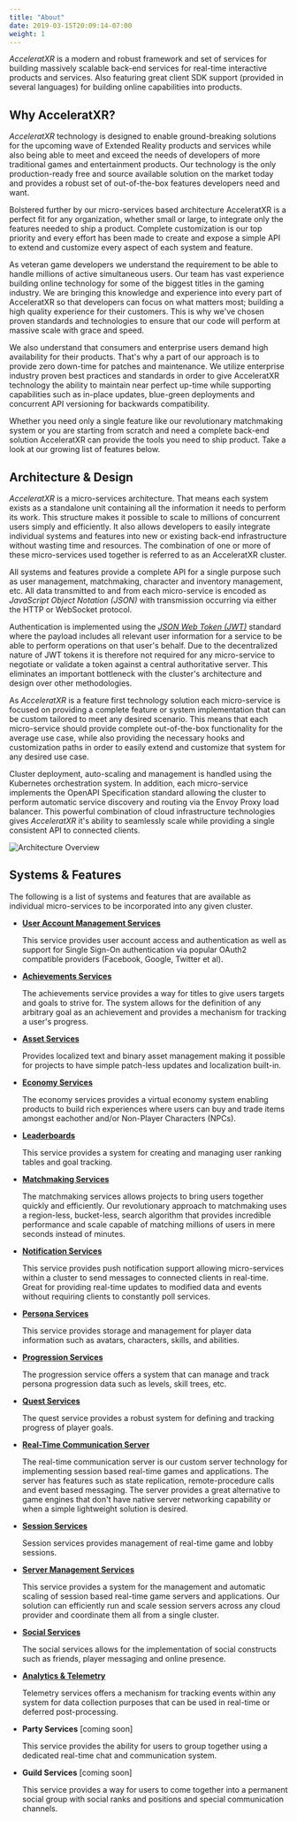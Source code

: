 ```yaml
---
title: "About"
date: 2019-03-15T20:09:14-07:00
weight: 1
---
```


_AcceleratXR_ is a modern and robust framework and set of services for building massively scalable back-end services for real-time interactive products and services. Also featuring great client SDK support (provided in several languages) for building online capabilities into products.

## Why AcceleratXR?

_AcceleratXR_ technology is designed to enable ground-breaking solutions for the upcoming wave of Extended Reality products and services while also being able to meet and exceed the needs of developers of more traditional games and entertainment products. Our technology is the only production-ready free and source available solution on the market today and provides a robust set of out-of-the-box features developers need and want.

Bolstered further by our micro-services based architecture AcceleratXR is a perfect fit for any organization, whether small or large, to integrate only the features needed to ship a product. Complete customization is our top priority and every effort has been made to create and expose a simple API to extend and customize every aspect of each system and feature.

As veteran game developers we understand the requirement to be able to handle millions of active simultaneous users. Our team has vast experience building online technology for some of the biggest titles in the gaming industry. We are bringing this knowledge and experience into every part of AcceleratXR so that developers can focus on what matters most; building a high quality experience for their customers. This is why we've chosen proven standards and technologies to ensure that our code will perform at massive scale with grace and speed.

We also understand that consumers and enterprise users demand high availability for their products. That's why a part of our approach is to provide zero down-time for patches and maintenance. We utilize enterprise industry proven best practices and standards in order to give AcceleratXR technology the ability to maintain near perfect up-time while supporting capabilities such as in-place updates, blue-green deployments and concurrent API versioning for backwards compatibility.

Whether you need only a single feature like our revolutionary matchmaking system or you are starting from scratch and need a complete back-end solution AcceleratXR can provide the tools you need to ship product. Take a look at our growing list of features below.

## Architecture & Design

_AcceleratXR_ is a micro-services architecture. That means each system exists as a standalone unit containing all the information it needs to perform its work. This structure makes it possible to scale to millions of concurrent users simply and efficiently. It also allows developers to easily integrate individual systems and features into new or existing back-end infrastructure without wasting time and resources. The combination of one or more of these micro-services used together is referred to as an AcceleratXR cluster.

All systems and features provide a complete API for a single purpose such as user management, matchmaking, character and inventory management, etc. All data transmitted to and from each micro-service is encoded as _JavaScript Object Notation (JSON)_ with transmission occurring via either the HTTP or WebSocket protocol.

Authentication is implemented using the _[JSON Web Token (JWT)](http://jwt.io)_ standard where the payload includes all relevant user information for a service to be able to perform operations on that user's behalf. Due to the decentralized nature of JWT tokens it is therefore not required for any micro-service to negotiate or validate a token against a central authoritative server. This eliminates an important bottleneck with the cluster's architecture and design over other methodologies.

As _AcceleratXR_ is a feature first technology solution each micro-service is focused on providing a complete feature or system implementation that can be custom tailored to meet any desired scenario. This means that each micro-service should provide complete out-of-the-box functionality for the average use case, while also providing the necessary hooks and customization paths in order to easily extend and customize that system for any desired use case.

Cluster deployment, auto-scaling and management is handled using the Kubernetes orchestration system. In addition, each micro-service implements the OpenAPI Specification standard allowing the cluster to perform automatic service discovery and routing via the Envoy Proxy load balancer. This powerful combination of cloud infrastructure technologies gives _AcceleratXR_ it's ability to seamlessly scale while providing a single consistent API to connected clients.

![Architecture Overview](/images/overview_architecture_diagram.png)

## Systems & Features

The following is a list of systems and features that are available as individual micro-services to be incorporated into any given cluster.

- [**User Account Management Services**](/docs/account_services)

  This service provides user account access and authentication as well as support for Single Sign-On authentication via popular OAuth2 compatible providers (Facebook, Google, Twitter et al).

- [**Achievements Services**](/docs/achievements_services)

  The achievements service provides a way for titles to give users targets and goals to strive for. The system allows for the definition of any arbitrary goal as an achievement and provides a mechanism for tracking a user's progress.

- [**Asset Services**](/docs/asset_services)

  Provides localized text and binary asset management making it possible for projects to have simple patch-less updates and localization built-in.

- [**Economy Services**](/docs/economy_services)

  The economy services provides a virtual economy system enabling products to build rich experiences where users can buy and trade items amongst eachother and/or Non-Player Characters (NPCs).

- [**Leaderboards**](/docs/leaderboard_services)

  This service provides a system for creating and managing user ranking tables and goal tracking.

- [**Matchmaking Services**](/docs/matchmaking_services)

  The matchmaking services allows projects to bring users together quickly and efficiently. Our revolutionary approach to matchmaking uses a region-less, bucket-less, search algorithm that provides incredible performance and scale capable of matching millions of users in mere seconds instead of minutes.

- [**Notification Services**](/docs/notification_services)

  This service provides push notification support allowing micro-services within a cluster to send messages to connected clients in real-time. Great for providing real-time updates to modified data and events without requiring clients to constantly poll services.

- [**Persona Services**](/docs/persona_services)

  This service provides storage and management for player data information such as avatars, characters, skills, and abilities.

- [**Progression Services**](/docs/progression_services)

  The progression service offers a system that can manage and track persona progression data such as levels, skill trees, etc.

- [**Quest Services**](/docs/quest_services)

  The quest service provides a robust system for defining and tracking progress of player goals.

- [**Real-Time Communication Server**](/docs/rtc_server)

  The real-time communication server is our custom server technology for implementing session based real-time games and applications. The server has features such as state replication, remote-procedure calls and event based messaging. The server provides a great alternative to game engines that don't have native server networking capability or when a simple lightweight solution is desired.

- [**Session Services**](/docs/session_services)

  Session services provides management of real-time game and lobby sessions.

- [**Server Management Services**](/docs/server_manager_services)

  This service provides a system for the management and automatic scaling of session based real-time game servers and applications. Our solution can efficiently run and scale session servers across any cloud provider and coordinate them all from a single cluster.

- [**Social Services**](/docs/social_services)

  The social services allows for the implementation of social constructs such as friends, player messaging and online presence.

- [**Analytics & Telemetry**](/docs/telemetry_services)

  Telemetry services offers a mechanism for tracking events within any system for data collection purposes that can be used in real-time or deferred post-processing.

* **Party Services** [coming soon]

  This service provides the ability for users to group together using a dedicated real-time chat and communication system.

* **Guild Services** [coming soon]

  This service provides a way for users to come together into a permanent social group with social ranks and positions and special communication channels.
